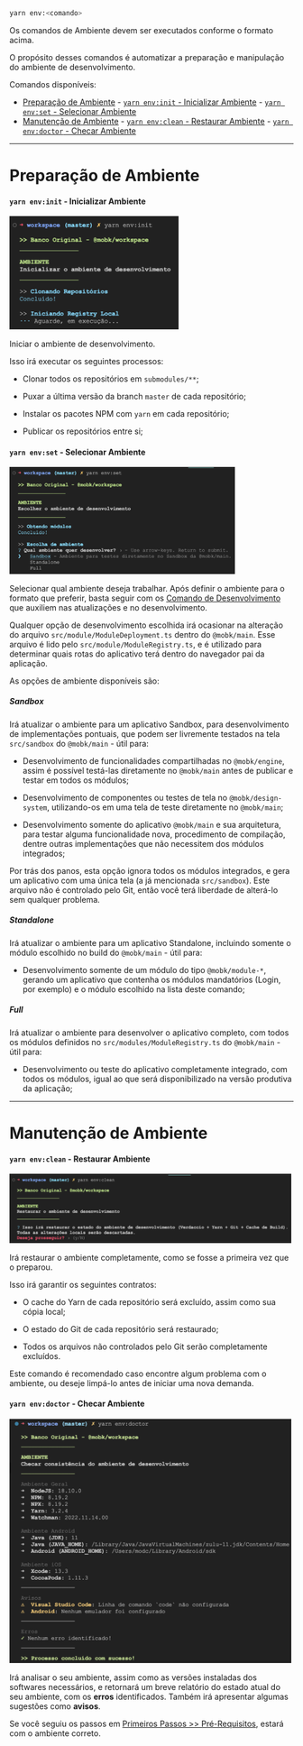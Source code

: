 ```sh
yarn env:<comando>
```

Os comandos de Ambiente devem ser executados conforme o formato acima.

O propósito desses comandos é automatizar a preparação e manipulação do ambiente de desenvolvimento.

Comandos disponíveis:

- [Preparação de Ambiente](#preparação-de-ambiente)
      - [`yarn env:init` - Inicializar Ambiente](#yarn-envinit---inicializar-ambiente)
      - [`yarn env:set` - Selecionar Ambiente](#yarn-envset---selecionar-ambiente)
- [Manutenção de Ambiente](#manutenção-de-ambiente)
      - [`yarn env:clean` - Restaurar Ambiente](#yarn-envclean---restaurar-ambiente)
      - [`yarn env:doctor` - Checar Ambiente](#yarn-envdoctor---checar-ambiente)

---

# Preparação de Ambiente

#### `yarn env:init` - Inicializar Ambiente

<img src="../img/env-init.png" alt="env-init" width="300"/>

Iniciar o ambiente de desenvolvimento.

Isso irá executar os seguintes processos:

- Clonar todos os repositórios em `submodules/**`;

- Puxar a última versão da branch `master` de cada repositório;

- Instalar os pacotes NPM com `yarn` em cada repositório;

- Publicar os repositórios entre si;

#### `yarn env:set` - Selecionar Ambiente

<img src="../img/env-set.png" alt="env-set" width="400"/>

Selecionar qual ambiente deseja trabalhar. Após definir o ambiente para o formato que preferir, basta seguir com os [Comando de Desenvolvimento](./dev.md) que auxiliem nas atualizações e no desenvolvimento.

Qualquer opção de desenvolvimento escolhida irá ocasionar na alteração do arquivo `src/module/ModuleDeployment.ts` dentro do `@mobk/main`. Esse arquivo é lido pelo `src/module/ModuleRegistry.ts`, e é utilizado para determinar quais rotas do aplicativo terá dentro do navegador pai da aplicação.

As opções de ambiente disponíveis são:

<!-- omit in toc -->
##### Sandbox

Irá atualizar o ambiente para um aplicativo Sandbox, para desenvolvimento de implementações pontuais, que podem ser livremente testados na tela `src/sandbox` do `@mobk/main` - útil para:

- Desenvolvimento de funcionalidades compartilhadas no `@mobk/engine`, assim é possível testá-las diretamente no `@mobk/main` antes de publicar e testar em todos os módulos;

- Desenvolvimento de componentes ou testes de tela no `@mobk/design-system`, utilizando-os em uma tela de teste diretamente no `@mobk/main`;

- Desenvolvimento somente do aplicativo `@mobk/main` e sua arquitetura, para testar alguma funcionalidade nova, procedimento de compilação, dentre outras implementações que não necessitem dos módulos integrados;

Por trás dos panos, esta opção ignora todos os módulos integrados, e gera um aplicativo com uma única tela (a já mencionada `src/sandbox`). Este arquivo não é controlado pelo Git, então você terá liberdade de alterá-lo sem qualquer problema.

<!-- omit in toc -->
##### Standalone

Irá atualizar o ambiente para um aplicativo Standalone, incluindo somente o módulo escolhido no build do `@mobk/main` - útil para:

- Desenvolvimento somente de um módulo do tipo `@mobk/module-*`, gerando um aplicativo que contenha os módulos mandatórios (Login, por exemplo) e o módulo escolhido na lista deste comando;

<!-- omit in toc -->
##### Full

Irá atualizar o ambiente para desenvolver o aplicativo completo, com todos os módulos definidos no `src/modules/ModuleRegistry.ts` do `@mobk/main` - útil para:

- Desenvolvimento ou teste do aplicativo completamente integrado, com todos os módulos, igual ao que será disponibilizado na versão produtiva da aplicação;

---

# Manutenção de Ambiente

#### `yarn env:clean` - Restaurar Ambiente

<img src="../img/env-clean.png" alt="env-clean" width="500"/>

Irá restaurar o ambiente completamente, como se fosse a primeira vez que o preparou.

Isso irá garantir os seguintes contratos:

- O cache do Yarn de cada repositório será excluído, assim como sua cópia local;

- O estado do Git de cada repositório será restaurado;

- Todos os arquivos não controlados pelo Git serão completamente excluídos.

Este comando é recomendado caso encontre algum problema com o ambiente, ou deseje limpá-lo antes de iniciar uma nova demanda.

#### `yarn env:doctor` - Checar Ambiente

<img src="../img/env-doctor.png" alt="env-doctor" width="500"/>

Irá analisar o seu ambiente, assim como as versões instaladas dos softwares necessários, e retornará um breve relatório do estado atual do seu ambiente, com os **erros** identificados. Também irá apresentar algumas sugestões como **avisos**.

Se você seguiu os passos em [Primeiros Passos >> Pré-Requisitos](../first-steps/prerequisites.md), estará com o ambiente correto.
